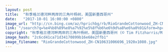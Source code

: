 ```yaml
---
layout: post
title:  "秋季格兰德河畔两岸的三角叶杨树，美国新墨西哥州"
date:   "2017-10-01 16:00:00 +0800"
image_url: "http://cn.bing.com/az/hprichbg/rb/RioGrandeCottonwood_ZH-CN10631006696_1920x1080.jpg"
link: "/search?q=%e4%b8%89%e8%a7%92%e5%8f%b6%e6%9d%a8%e6%a0%91&form=hpcapt&mkt=zh-cn"
copyright: "秋季格兰德河畔两岸的三角叶杨树，美国新墨西哥州 (© Tim Fitzharris/Minden Pictures)"
image_hash: "2c6cd41ca71d34170899b16e68e2ffb1"
image_filename: "RioGrandeCottonwood_ZH-CN10631006696_1920x1080.jpg"
---
```

